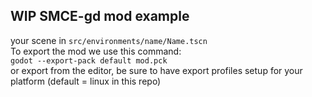 ## WIP SMCE-gd mod example
your scene in `src/environments/name/Name.tscn`  
To export the mod we use this command:  
`godot --export-pack default mod.pck`  
or export from the editor, be sure to have export profiles setup for your platform (default = linux in this repo)
